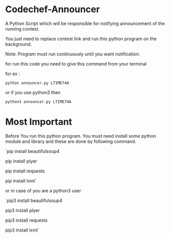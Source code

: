 # Codechef-Announcer
A Python Script which will be responsible for notifying announcement of the running contest.

You just need to replace contest link and run this python program on the background.

Note: Program must run continuously until you want notification.

for run this code you need to give this command from your terminal

for ex : 

`python announcer.py LTIME74A`

or if you use python3 then

`python3 announcer.py LTIME74A`



# Most Important
Before You run this python program.
You must need install some python module and library and these are done by following command.

`pip install beautifulsoup4

pip install plyer

pip install requests

pip install lxml`

or in case of you are a python3 user

`pip3 install beautifulsoup4

pip3 install plyer

pip3 install requests

pip3 install lxml`

